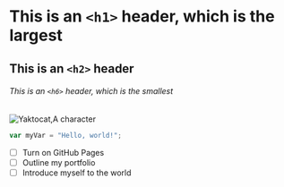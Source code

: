 # This is an `<h1>` header, which is the largest

## This is an `<h2>` header

###### This is an `<h6>` header, which is the smallest

![Yaktocat,A character](https://octodex.github.com/images/yaktocat.png)

``` javascript
var myVar = "Hello, world!";
```
- [ ] Turn on GitHub Pages
- [ ] Outline my portfolio
- [ ] Introduce myself to the world
